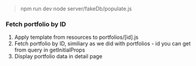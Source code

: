 >npm run dev
>node server/fakeDb/populate.js

### Fetch portfolio by ID
1. Apply template from resources to portfolios/[id].js
2. Fetch portfolio by ID, similiary as we did with portfolios - id you can get from query in getInitialProps
3. Display portfolio data in detail page